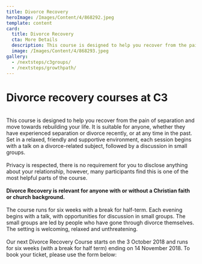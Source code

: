 ```yaml
---
title: Divorce Recovery
heroImage: /Images/Content/4/868292.jpeg
template: content
card:
  title: Divorce Recovery
  cta: More Details
  description: This course is designed to help you recover from the pain of separation and move towards rebuilding your life. It is suitable for anyone, whether they have experienced separation or divorce recently, or at any time in the past.
  image: /Images/Content/4/868293.jpeg
gallery:
  - /nextsteps/c3groups/
  - /nextsteps/growthpath/
---
```


<h1>
Divorce recovery courses at C3</h1>
<br/>
This course is designed to help you recover from the pain of separation and move towards rebuilding your life. It is suitable for anyone, whether they have experienced separation or divorce recently, or at any time in the past. Set in a relaxed, friendly and supportive environment, each session begins with a talk on a divorce-related subject, followed by a discussion in small groups.<br/>
<br/>
Privacy is respected, there is no requirement for you to disclose anything about your relationship, however, many participants find this is one of the most helpful parts of the course.<br/>
<br/>
<strong>Divorce Recovery is relevant for anyone with or without a Christian faith or church background.</strong><br/>
<br/>
The course runs for six weeks with a break for half-term. Each evening begins with a talk, with opportunities for discussion in small groups. The small groups are led by people who have gone through divorce themselves. The setting is welcoming, relaxed and unthreatening.<br/>
<br/>
Our next Divorce Recovery Course starts on the 3 October 2018 and runs for six weeks (with a break for half term) ending on 14 November 2018. To book your ticket, please use the form below:
<div id="eventbrite-widget-container-42034662808">
 </div>
<script src="https://www.eventbrite.co.uk/static/widgets/eb_widgets.js"/> <script type="text/javascript">
var exampleCallback = function() {
    console.log('Order complete!');
};

window.EBWidgets.createWidget({
// Required
widgetType: 'checkout',
eventId: '42034662808',
iframeContainerId: 'eventbrite-widget-container-42034662808',

    // Optional
    iframeContainerHeight: 425,  // Widget height in pixels. Defaults to a minimum of 425px if not provided
    onOrderComplete: exampleCallback  // Method called when an order has successfully completed

});
</script>
